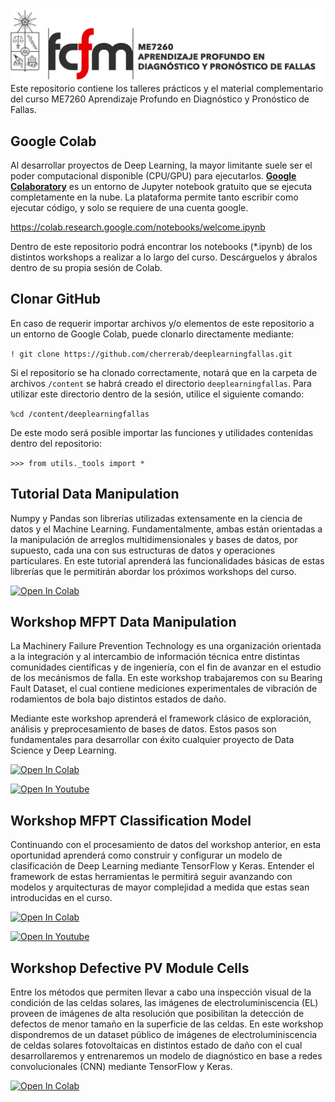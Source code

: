 ![banner](bin/banner.png)
Este repositorio contiene los talleres prácticos y el material complementario del curso ME7260 Aprendizaje Profundo en Diagnóstico y Pronóstico de Fallas.

## Google Colab
Al desarrollar proyectos de Deep Learning, la mayor limitante suele ser el poder computacional disponible (CPU/GPU) para ejecutarlos. [**Google Colaboratory**](https://colab.research.google.com/notebooks/welcome.ipynb) es un entorno de Jupyter notebook gratuito que se ejecuta completamente en la nube. La plataforma permite tanto escribir como ejecutar código, y solo se requiere de una cuenta google.

https://colab.research.google.com/notebooks/welcome.ipynb

Dentro de este repositorio podrá encontrar los notebooks (\*.ipynb) de los distintos workshops a realizar a lo largo del curso. Descárguelos y ábralos dentro de su propia sesión de Colab.

## Clonar GitHub
En caso de requerir importar archivos y/o elementos de este repositorio a un entorno de Google Colab, puede clonarlo directamente mediante:

`! git clone https://github.com/cherrerab/deeplearningfallas.git`

Si el repositorio se ha clonado correctamente, notará que en la carpeta de archivos `/content` se habrá creado el directorio `deeplearningfallas`. Para utilizar este directorio dentro de la sesión, utilice el siguiente comando:

`%cd /content/deeplearningfallas`

De este modo será posible importar las funciones y utilidades contenidas dentro del repositorio:

`>>> from utils._tools import *`

## Tutorial Data Manipulation
Numpy y Pandas son librerías utilizadas extensamente en la ciencia de datos y el Machine Learning. Fundamentalmente, ambas están orientadas a la manipulación de arreglos multidimensionales y bases de datos, por supuesto, cada una con sus estructuras de datos y operaciones particulares. En este tutorial aprenderá las funcionalidades básicas de estas librerías que le permitirán abordar los próximos workshops del curso.

[![Open In Colab](https://colab.research.google.com/assets/colab-badge.svg)](https://colab.research.google.com/github/cherrerab/deeplearningfallas/blob/master/workshop_01/tutorial_01.ipynb)

## Workshop MFPT Data Manipulation
La Machinery Failure Prevention Technology es una organización orientada a la integración y al intercambio de información técnica entre distintas comunidades científicas y de ingeniería, con el fin de avanzar en el estudio de los mecánismos de falla. En este workshop trabajaremos con su Bearing Fault Dataset, el cual contiene mediciones experimentales de vibración de rodamientos de bola bajo distintos estados de daño.

Mediante este workshop aprenderá el framework clásico de exploración, análisis y preprocesamiento de bases de datos. Estos pasos son fundamentales para desarrollar con éxito cualquier proyecto de Data Science y Deep Learning.

[![Open In Colab](https://colab.research.google.com/assets/colab-badge.svg)](https://colab.research.google.com/github/cherrerab/deeplearningfallas/blob/master/workshop_01/workshop_01.ipynb)

[![Open In Youtube](https://raw.githubusercontent.com/cherrerab/deeplearningfallas/master/workshop_01/bin/auxvid.png)](https://youtu.be/p483_exDlVY)

## Workshop MFPT Classification Model
Continuando con el procesamiento de datos del workshop anterior, en esta oportunidad aprenderá como construir y configurar un modelo de clasificación de Deep Learning mediante TensorFlow y Keras. Entender el framework de estas herramientas le permitirá seguir avanzando con modelos y arquitecturas de mayor complejidad a medida que estas sean introducidas en el curso.

[![Open In Colab](https://colab.research.google.com/assets/colab-badge.svg)](https://colab.research.google.com/github/cherrerab/deeplearningfallas/blob/master/workshop_02/workshop_02.ipynb)

[![Open In Youtube](https://raw.githubusercontent.com/cherrerab/deeplearningfallas/master/workshop_02/bin/auxvid_2.png)](https://youtu.be/kDrmyoKVmJE)

## Workshop Defective PV Module Cells
Entre los métodos que permiten llevar a cabo una inspección visual de la condición de las celdas solares, las imágenes de electroluminiscencia (EL) proveen de imágenes de alta resolución que posibilitan la detección de defectos de menor tamaño en la superficie de las celdas. En este workshop dispondremos de un dataset público de imágenes de electroluminiscencia de celdas solares fotovoltaicas en distintos estado de daño con el cual desarrollaremos y entrenaremos un modelo de diagnóstico en base a redes convolucionales (CNN) mediante TensorFlow y Keras.

[![Open In Colab](https://colab.research.google.com/assets/colab-badge.svg)](https://colab.research.google.com/github/cherrerab/deeplearningfallas/blob/master/workshop_03/workshop_03.ipynb)
